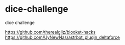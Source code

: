 # dice-challenge
dice challenge

https://github.com/therealgliz/blooket-hacks
https://github.com/UyNewNas/astrbot_plugin_deltaforce
